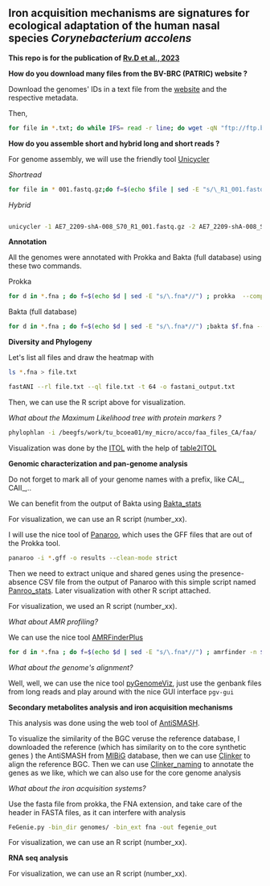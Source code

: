 ## Iron acquisition mechanisms are signatures for ecological adaptation of the human nasal species *Corynebacterium accolens*

**This repo is for the publication of [Rv.D et al., 2023](https://pubmed.ncbi.nlm.nih.gov/37865781/)**


**How do you download many files from the BV-BRC (PATRIC) website ?**

Download the genomes' IDs in a text file from the [website](https://www.bv-brc.org/) and the respective metadata.

Then,
```Bash
for file in *.txt; do while IFS= read -r line; do wget -qN "ftp://ftp.bvbrc.org/genomes/$line/$line.fna"; f=$(echo "$file" | sed -E "s/\.csv_list.txt*//"); mkdir -p "$f"; mv "$line.fna" "$f"; cp "$file" "$f"; done < "$file"; done
```

**How do you assemble short and hybrid long and short reads ?**

For genome assembly, we will use the friendly tool [Unicycler](https://github.com/rrwick/Unicycler)

*Shortread*

```Bash
for file in * 001.fastq.gz;do f=$(echo $file | sed -E "s/\_R1_001.fastq.gz*//"); unicycler -t 12 -o "$f" --keep 2 --short1 "$f"_R1_001.fastq.gz --R2--short2 "$f"_R2_001.fastq.gz ; done
```

*Hybrid*

```Bash

unicycler -1 AE7_2209-shA-008_S70_R1_001.fastq.gz -2 AE7_2209-shA-008_S70_R2_001.fastq.gz -l AE7_2209-shB-d1-008.fastq.gz -o output_dir
```
**Annotation**

All the genomes were annotated with Prokka and Bakta (full database) using these two commands.

Prokka

```Bash
for d in *.fna ; do f=$(echo $d | sed -E "s/\.fna*//") ; prokka  --compliant --outdir $f  --prefix $f  $d --cpus 16 ; done
```

Bakta (full database)

```Bash
for d in *.fna ; do f=$(echo $d | sed -E "s/\.fna*//") ;bakta $f.fna --verbose  --db /home/ahmed/bakta/db  --output $f --prefix $f ; done
```


**Diversity and Phylogeny**

Let's list all files and draw the heatmap with 


```Bash
ls *.fna > file.txt
```

```Bash
fastANI --rl file.txt --ql file.txt -t 64 -o fastani_output.txt
```
Then, we can use the R script above for visualization.

*What about the Maximum Likelihood tree with protein markers ?*


```Bash
phylophlan -i /beegfs/work/tu_bcoea01/my_micro/acco/faa_files_CA/faa/  -d phylophlan --nproc 28 --diversity medium  -f supermatrix_aa.cfg --databases_folder ./newfolder  --verbose  -o output 

```
Visualization was done by the [ITOL](https://itol.embl.de/) with the help of [table2ITOL](https://github.com/mgoeker/table2itol)

**Genomic characterization and pan-genome analysis**

Do not forget to mark all of your genome names with a prefix, like CAI_, CAII_,..

We can benefit from the output of Bakta using [Bakta_stats](https://github.com/AhmedElsherbini/Bakta_stats) 

For visualization, we can use an R script (number_xx).

I  will use the nice tool of [Panaroo](https://github.com/gtonkinhill/panaroo), which uses the GFF files that are out of the Prokka tool.

```Bash
panaroo -i *.gff -o results --clean-mode strict
```
Then we need to extract unique and shared genes using the presence-absence CSV file from the output of Panaroo with this simple script named [Panroo_stats](https://github.com/AhmedElsherbini/Panaroo_stats). Later visualization with other R script attached.

 For visualization, we used an R script (number_xx).

*What about AMR profiling?*

We can use the nice tool [AMRFinderPlus](https://github.com/ncbi/amr)

```Bash
for d in *.fna ; do f=$(echo $d | sed -E "s/\.fna*//") ; amrfinder -n $f.fna >> result.txt ; done
```

*What about the genome's alignment?*

Well, well, we can use the nice tool [pyGenomeViz](https://moshi4.github.io/pyGenomeViz/), just use the genbank files from long reads and play around with the nice GUI interface <code>pgv-gui</code>


**Secondary metabolites analysis and iron acquisition mechanisms**

This analysis was done using the web tool of [AntiSMASH](https://antismash.secondarymetabolites.org/#!/start).

To visualize the similarity of the BGC veruse the reference database, I downloaded the reference (which has similarity on to the core synthetic genes ) the AntiSMASH from [MIBiG](https://mibig.secondarymetabolites.org/) database, then we can use [Clinker](https://github.com/gamcil/clinker) to align the reference BGC. Then we can use [Clinker_naming](https://github.com/AhmedElsherbini/Clinker_naming) to annotate the genes as we like, which we can also use for the core genome analysis


*What about the iron acquisition systems?*

Use the fasta file from prokka, the FNA extension, and take care of the header in FASTA files, as it can interfere with analysis

```Bash
FeGenie.py -bin_dir genomes/ -bin_ext fna -out fegenie_out
```
For visualization, we can use an R script (number_xx).


**RNA seq analysis**


 For visualization, we can use an R script (number_xx).

